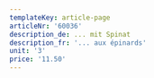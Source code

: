```yaml
---
templateKey: article-page
articleNr: '60036'
description_de: ... mit Spinat
description_fr: '... aux épinards'
unit: '3'
price: '11.50'
---
```



